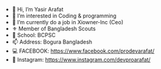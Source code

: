 - 👋 Hi, I’m Yasir Arafat
- 👀 I’m interested in Coding & programming
- 🌱 I’m currently do a job in Xiowner-Inc (Ceo)
- ⚜️ Member of Bangladesh Scouts
- 🏫 School: BCPSC
- 📫 Address: Bogura Bangladesh
- 💻 FACEBOOK: https://www.facebook.com/prodevarafat/
- 📱 Instagram: https://www.instagram.com/devproarafat/

<!---
proarafat/proarafat is a ✨ special ✨ repository because its `README.md` (this file) appears on your GitHub profile.
You can click the Preview link to take a look at your changes.
--->
